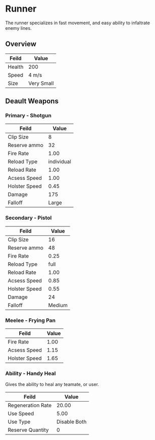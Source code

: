 # Runner

The runner specializes in fast movement, and easy ability to infaltrate enemy lines.

## Overview
Feild | Value
------------ | -------------
Health | 200
Speed | 4 m/s
Size | Very Small

## Deault Weapons

### Primary - Shotgun
Feild | Value
------------ | -------------
Clip Size | 8
Reserve ammo | 32
Fire Rate | 1.00
Reload Type | individual
Reload Rate | 1.00
Acsess Speed | 1.00
Holster Speed | 0.45
Damage | 175
Falloff | Large

### Secondary - Pistol
Feild | Value
------------ | -------------
Clip Size | 16
Reserve ammo | 48
Fire Rate | 0.25
Reload Type | full
Reload Rate | 1.00
Acsess Speed | 0.85
Holster Speed | 0.55
Damage | 24
Falloff | Medium

### Meelee - Frying Pan
Feild | Value
------------ | -------------
Fire Rate | 1.00
Acsess Speed | 1.15
Holster Speed | 1.65

### Ability - Handy Heal

Gives the ability to heal any teamate, or user.

Feild | Value
------------ | -------------
Regeneration Rate | 20.00
Use Speed | 5.00
Use Type | Disable Both
Reserve Quantity | 0
